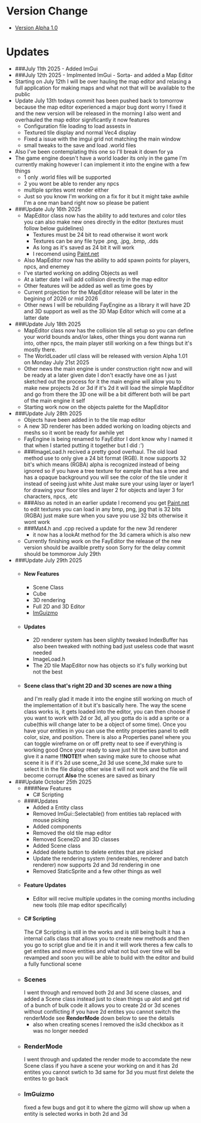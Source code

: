 # Version Change
- [Version Alpha 1.0](https://github.com/Roberto341/Fay-Engine/tree/release-a1)

# Updates
- ###July 11th 2025 - Added ImGui
- ###July 12th 2025 - Implmented ImGui - Sorta- and added a Map Editor
- Starting on July 12th I will be over hauling the map editor and relasing a full application for making maps and what not that will be available to the public
- Update July 13th todays commit has been pushed back to tomorrow because the map editor experienced a major bug dont worry I fixed it and the new version will be released in the morning 
 I also went and overhauled the map editor significantly it now features 
   - Configuration file loading to load assests in 
   - Textured tile display and normal Vec4 display
   - Fixed a issue with the imgui grid not matching the main window 
   - small tweaks to the save and load .world files 
- Also I've been contemplating this one so I'll break it down for ya 
- The game engine doesn't have a world loader its only in the game I'm currently making however I can implement it into the engine with a few things 
  - 1 only .world files will be supported 
  - 2 you wont be able to render any npcs 
  - multiple sprites wont render either 
  - Just so you know I'm working on a fix for it but it might take awhile I'm a one man band right now so please be patient 
- ###Update July 16th 2025
    - MapEditor class now has the ability to add textures and color tiles you can also make new ones directly in the editor (textures must follow below guidelines)
        - Textures must be 24 bit to read otherwise it wont work
        - Textures can be any file type .png, .jpg, .bmp, .dds
        - As long as it's saved as 24 bit it will work
        - I recomend using [Paint.net](https://www.getpaint.net/download.html) 
    - Also MapEditor now has the ability to add spawn points for players, npcs, and enemey
    - I've started working on adding Objects as well
    - At a latter date I will add collision directly in the map editor 
    - Other features will be added as well as time goes by
    - Current projection for the MapEditor release will be later in the begining of 2026 or mid 2026 
    - Other news I will be rebuilding FayEngine as a library it will have 2D and 3D support as well as the 3D Map Editor which will come at a latter date 
- ###Update July 18th 2025
  - MapEditor class now has the collision tile all setup so you can define your world bounds and/or lakes, other things you dont wanna run into, other npcs, the main player still working on a few things but it's mostly there.
  - The WorldLoader util class will be released with version Alpha 1.01 on Monday July 21st 2025
  - Other news the main engine is under construction right now and will be ready at a later given date I don't exactly have one as I just sketched out the process for it the main engine will allow you to make new projects 2d or 3d if it's 2d it will load the simple MapEditor and go from there the 3D one will be a bit different both will be part of the main engine it self 
  - Starting work now on the objects palette for the MapEditor 
- ###Update July 28th 2025
  - Objects have been added in to the tile map editor
  - A new 3D renderer has been added working on loading objects and meshs so it wont be ready for awhile yet
  - FayEngine is being renamed to FayEditor I dont know why I named it that when I started putting it together but I did :')
  - ###ImageLoad.h recived a pretty good overhaul. The old load method use to only give a 24 bit format (RGB). 
    It now supports 32 bit's which means (RGBA) alpha is recognized instead of being ignored so if you have a tree texture for eample that has a tree and has a opaque background you will see the color of the tile under it instead of seeing just white
    Just make sure your using layer or layer1 for drawing your floor tiles and layer 2 for objects and layer 3 for characters, npcs, .etc
  - ###Also as noted in an earlier update I recomend you get [Paint.net](https://www.getpaint.net/download.html) to edit textures you can load in any bmp, png, jpg that is 32 bits (RGBA) just make sure when you save you use 32 bits otherwise it wont work
  - ###Mat4.h and .cpp recived a update for the new 3d renderer
    - it now has a lookAt method for the 3d camera which is also new
  - Currently finishing work on the FayEditor the release of the new version should be availble pretty soon Sorry for the delay commit should be tommorow July 29th
- ###Update July 29th 2025
  - #### New Features
    - Scene Class
    - Cube
    - 3D rendering
    - Full 2D and 3D Editor
    - [ImGuizmo](https://github.com/CedricGuillemet/ImGuizmo)
  - #### Updates
    - 2D renderer system has been slighlty tweaked IndexBuffer has also been tweaked with nothing bad just useless code that wasnt needed
    - ImageLoad.h
    - The 2D tile MapEditor now has objects so it's fully working but not the best
  - #### Scene class that's right 2D and 3D scenes are now a thing
     and I'm really glad it made it into the engine still working on much of the implementation of it but it's basically here.
     The way the scene class works is, it gets loaded into the editor, you can then choose if you want to work with 2d or 3d, all you gotta do is add a sprite or a cube(this will change later to be a object of some time).
     Once you have your entities in you can use the entity properties panel to edit color, size, and position.
     There is also a Properties panel where you can toggle wireframe on or off pretty neat to see if everything is working good
     Once your ready to save just hit the save button and give it a name **!!NOTE!!** when saving make sure to choose what scene it is if it's 2d use scene_2d 3d use scene_3d make sure to select it in the file dialog other wise it will not work and the file will become corrupt
     **Also** the scenes are saved as binary 
- ###Update October 25th 2025
    - ####New Features
      - C# Scripting
    - ####Updates
      - Added a Entity class 
      - Removed ImGui::Selectable() from entities tab replaced with mouse picking 
      - Added components 
      - Removed the old tile map editor
      - Removed Scene2D and 3D classes
      - Added Scene class
      - Added delete button to delete entites that are picked
      - Update the rendering system (renderables, renderer and batch renderer) now supports 2d and 3d rendering in one
      - Removed StaticSprite and a few other things as well
    - #### Feature Updates
       - Editor will recive multiple updates in the coming months including new tools (tile map editor specifically)
    - #### C# Scripting
       The C# Scripting is still in the works and is still being built it has a internal calls class that allows you to create new methods and then you go to script glue and tie it in and it will work theres a few calls to get entites and move entities and what not but over time will be revamped and soon you will be able to build with the editor and build a fully functional scene
    - ### Scenes
       I went through and removed both 2d and 3d scene classes, 
       and added a Scene class instead just to clean things up alot and get rid of a bunch of bulk code it allows you to create 2d or 3d scenes without conflicting if you have 2d entites you cannot switch the renderMode see **RenderMode** down below to see the details
       - also when creating scenes I removed the is3d checkbox as it was no longer needed
    - ### RenderMode
      I went through and updated the render mode to accomdate the new Scene class if you have a scene your working on and it has 2d entites you cannot swtich to 3d same for 3d you must first delete the entites to go back 
    - ### ImGuizmo 
      fixed a few bugs and got it to where the gizmo will show up when a entity is selected works in both 2d and 3d 

